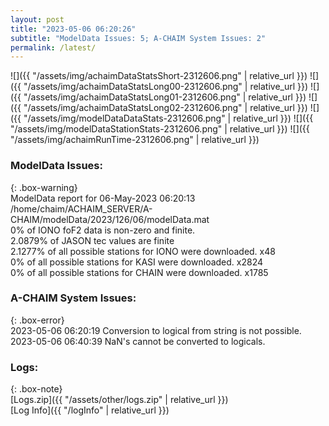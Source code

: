 ```yaml
---
layout: post
title: "2023-05-06 06:20:26"
subtitle: "ModelData Issues: 5; A-CHAIM System Issues: 2"
permalink: /latest/
---
```


![]({{ "/assets/img/achaimDataStatsShort-2312606.png" | relative_url }})
![]({{ "/assets/img/achaimDataStatsLong00-2312606.png" | relative_url }})
![]({{ "/assets/img/achaimDataStatsLong01-2312606.png" | relative_url }})
![]({{ "/assets/img/achaimDataStatsLong02-2312606.png" | relative_url }})
![]({{ "/assets/img/modelDataDataStats-2312606.png" | relative_url }})
![]({{ "/assets/img/modelDataStationStats-2312606.png" | relative_url }})
![]({{ "/assets/img/achaimRunTime-2312606.png" | relative_url }})


### ModelData Issues:  
  
{: .box-warning}  
 ModelData report for 06-May-2023 06:20:13   
 /home/chaim/ACHAIM_SERVER/A-CHAIM/modelData/2023/126/06/modelData.mat   
 0% of IONO foF2 data is non-zero and finite.   
 2.0879% of JASON tec values are finite   
 2.1277% of all possible stations for IONO were downloaded. x48   
 0% of all possible stations for KASI were downloaded. x2824   
 0% of all possible stations for CHAIN were downloaded. x1785   
  
### A-CHAIM System Issues:  
  
{: .box-error}  
2023-05-06 06:20:19 Conversion to logical from string is not possible.  
2023-05-06 06:40:39 NaN's cannot be converted to logicals.  

### Logs:  
  
{: .box-note}  
[Logs.zip]({{ "/assets/other/logs.zip" | relative_url }})  
[Log Info]({{ "/logInfo" | relative_url }})  
